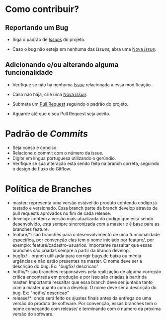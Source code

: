 # Como contribuir?

## Reportando um Bug

* Siga o padrão de [_Issues_](https://github.com/fga-eps-mds/2020.1-Vamos_Cuidar/blob/develop/.github/ISSUE_TEMPLATE/bug_report.md) do projeto.

* Caso o bug não esteja em nenhuma das _Issues_, abra uma [Nova _Issue_](https://github.com/fga-eps-mds/2020.1-Vamos_Cuidar/issues/new/choose).

## Adicionando e/ou alterando alguma funcionalidade

* Verifique se não há nenhuma [_Issue_](https://github.com/fga-eps-mds/2020.1-Vamos_Cuidar/issues) relacionada a essa modificação.

* Caso não haja, crie uma [Nova _Issue_](https://github.com/fga-gpp-mds/2018.1-Dr-Down/issues/new).

* Submeta um [Pull Request](https://github.com/fga-eps-mds/2020.1-Vamos_Cuidar/compare) seguindo o padrão do projeto.

* Aguarde até que o seu Pull Request seja aceito.

# Padrão de _Commits_

* Seja coeso e conciso.
* Relacione o commit com o número da issue.
* Digite em língua portuguesa utilizando o gerúndio.
* Verifique se sua alteração está sendo feita na branch correta, seguindo o design de fluxo do Gitflow.

# Política de Branches

* master: representa uma versão estável do produto contendo código já testado e versionado. Essa branch parte da branch develop através de pull requests aprovados no fim de cada release.
* develop: contém a versão mais atualizada do código que está sendo desenvolvido, está sempre sincronizada com a master e é base para as branches feature.
* feature/*: são branches para o desenvolvimento de uma funcionalidade específica, por convenção elas tem o nome iniciado por feature/, por exemplo: feature/cadastro-usuarios. Importante ressaltar que essas branches são criadas sempre à partir da branch develop.
* bugfix/ - branch utilizada para corrigir bugs de baixa ou média urgências e não estão presentes na master. O nome deve ser a descrição do bug. Ex: "bugfix/ descricao"
* hotfix/*: são branches responsáveis pela realização de alguma correção crítica encontrada em produção e por isso são criadas à partir da master. Importante ressaltar que essa branch deve ser juntada tanto com a master quanto com a develop. O nome deve ser a descrição do bug. Ex: "hotfix/ descricao"
* release/*: onde será feito os ajustes finais antes da entrega de uma versão do produto de software. Por convenção, essas branches tem o nome começando com release/ e terminando com o número da próxima versão do software.
